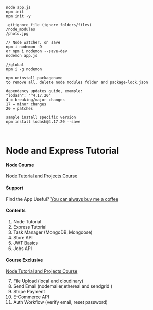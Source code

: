 ~~~
node app.js
npm init
npm init -y

.gitignore file (ignore folders/files)
/node_modules
/photo.jpg

// Node watcher, on save
npm i nodemon -D
or npm i nodemon --save-dev
nodemon app.js

//global
npm i -g nodemon

npm uninstall packagename
to remove all, delete node modules folder and package-lock.json

dependency updates guide, example:
"lodash": "^4.17.20"
4 = breaking/major changes
17 = minor changes
20 = patches

sample install specific version
npm install lodash@4.17.20 --save



~~~

# Node and Express Tutorial

#### Node Course

[Node Tutorial and Projects Course](https://www.udemy.com/course/nodejs-tutorial-and-projects-course/?referralCode=E94792BEAE9ADD204BC7)

#### Support

Find the App Useful? [You can always buy me a coffee](https://www.buymeacoffee.com/johnsmilga)

#### Contents

1. Node Tutorial
2. Express Tutorial
3. Task Manager (MongoDB, Mongoose)
4. Store API
5. JWT Basics
6. Jobs API

#### Course Exclusive

[Node Tutorial and Projects Course](https://www.udemy.com/course/nodejs-tutorial-and-projects-course/?referralCode=E94792BEAE9ADD204BC7)

7. File Upload (local and cloudinary)
8. Send Email (nodemailer,ethereal and sendgrid )
9. Stripe Payment
10. E-Commerce API
11. Auth Workflow (verify email, reset password)
